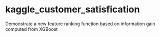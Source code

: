 # kaggle_customer_satisfication
Demonstrate a new feature ranking function based on information gain computed from XGBoost
